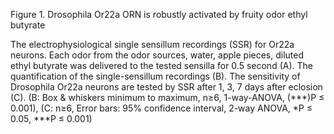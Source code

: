 Figure 1. Drosophila Or22a ORN is robustly activated by fruity odor ethyl butyrate

The electrophysiological single sensillum recordings (SSR) for Or22a neurons. Each odor from the odor sources, water, apple pieces, diluted ethyl butyrate was delivered to the tested sensilla for 0.5 second (A). The quantification of the single-sensillum recordings (B). The sensitivity of Drosophila Or22a neurons are tested by SSR after 1, 3, 7 days after eclosion (C). (B: Box & whiskers minimum to maximum, n≥6, 1-way-ANOVA, (***)P ≤ 0.001), (C: n≥6, Error bars: 95% confidence interval, 2-way ANOVA, *P ≤ 0.05, ***P ≤ 0.001)